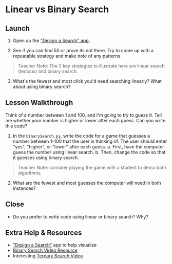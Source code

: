 # Linear vs Binary Search

## Launch

1. Open up the ["Design a Search" app](https://jolson615.github.io/createasearchalgorithm/index.html).

2. See if you can find 50 or prove its not there. Try to come up with a repeatable strategy and make note of any patterns.

> Teacher Note: The 2 key strategies to illustrate here are linear search (tedious) and binary search.

3. What's the fewest and most click you'd need searching linearly? What about using binary search?

## Lesson Walkthrough

Think of a number between 1 and 100, and I'm going to try to guess it. Tell me whether your number is higher or lower after each guess. Can you write this code?

1. In the `binarySearch.py`, write the code for a game that guesses a number between 1-100 that the user is thinking of. The user should enter "yes",  "higher", or "lower" after each guess.
    a. First, have the computer guess the number using linear search. 
    b. Then, change the code so that it guesses using binary search.

> Teacher Note: consider playing the game with a student to demo both algorithms.

2. What are the fewest and most guesses the computer will need in both instances?

## Close

- Do you prefer to write code using linear or binary search? Why?

## Extra Help & Resources

- ["Design a Search"](https://jolson615.github.io/createasearchalgorithm/index.html) app to help visualize
- [Binary Search Video Resource](https://youtu.be/KXJSjte_OAI?t=118)
- Interesting [Ternary Search Video](https://www.youtube.com/watch?v=WyWL1PBNvb8)